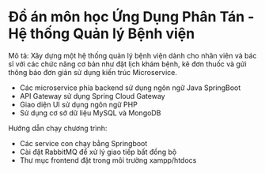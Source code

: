 # Đồ án môn học Ứng Dụng Phân Tán - Hệ thống Quản lý Bệnh viện
Mô tả: Xây dựng một hệ thống quản lý bệnh viện dành cho nhân viên và bác sĩ với các chức năng cơ bản như đặt lịch khám bệnh, kê đơn thuốc và gửi thông báo đơn giản sử dụng kiến trúc Microservice.
  + Các microservice phía backend sử dụng ngôn ngữ Java SpringBoot
  + API Gateway sử dụng Spring Cloud Gateway
  + Giao diện UI sử dụng ngôn ngữ PHP
  + Sử dụng cơ sở dữ liệu MySQL và MongoDB

Hướng dẫn chạy chương trình:
  + Các service con chạy bằng Springboot
  + Cài đặt RabbitMQ để xử lý giao tiếp bất đồng bộ
  + Thư mục frontend đặt trong môi trường xampp/htdocs
